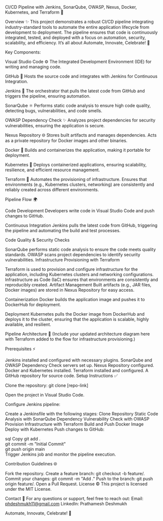 CI/CD Pipeline with Jenkins, SonarQube, OWASP, Nexus, Docker, Kubernetes, and Terraform 🚀

Overview ✨
This project demonstrates a robust CI/CD pipeline integrating industry-standard tools to automate the entire application lifecycle from development to deployment. The pipeline ensures that code is continuously integrated, tested, and deployed with a focus on automation, security, scalability, and efficiency. It’s all about Automate, Innovate, Celebrate! 🚀

Key Components:

Visual Studio Code ⚙️
The Integrated Development Environment (IDE) for writing and managing code.

GitHub 🔧
Hosts the source code and integrates with Jenkins for Continuous Integration.

Jenkins 🧰
The orchestrator that pulls the latest code from GitHub and triggers the pipeline, ensuring automation.

SonarQube ⚛️
Performs static code analysis to ensure high code quality, detecting bugs, vulnerabilities, and code smells.

OWASP Dependency Check ✨
Analyzes project dependencies for security vulnerabilities, ensuring the application is secure.

Nexus Repository 🌐
Stores built artifacts and manages dependencies. Acts as a private repository for Docker images and other binaries.

Docker 🚢
Builds and containerizes the application, making it portable for deployment.

Kubernetes 🛶
Deploys containerized applications, ensuring scalability, resilience, and efficient resource management.

Terraform 🌱
Automates the provisioning of infrastructure. Ensures that environments (e.g., Kubernetes clusters, networking) are consistently and reliably created across different environments.

Pipeline Flow 🌍

Code Development
Developers write code in Visual Studio Code and push changes to GitHub.

Continuous Integration
Jenkins pulls the latest code from GitHub, triggering the pipeline and automating the build and test processes.

Code Quality & Security Checks

SonarQube performs static code analysis to ensure the code meets quality standards.
OWASP scans project dependencies to identify security vulnerabilities.
Infrastructure Provisioning with Terraform

Terraform is used to provision and configure infrastructure for the application, including Kubernetes clusters and networking configurations.
Infrastructure as Code (IaC) ensures that environments are consistently and reproducibly created.
Artifact Management
Built artifacts (e.g., JAR files, Docker images) are stored in Nexus Repository for easy access.

Containerization
Docker builds the application image and pushes it to DockerHub for deployment.

Deployment
Kubernetes pulls the Docker image from DockerHub and deploys it to the cluster, ensuring that the application is scalable, highly available, and resilient.

Pipeline Architecture 🎨
(Include your updated architecture diagram here with Terraform added to the flow for infrastructure provisioning.)

Prerequisites ⚡️

Jenkins installed and configured with necessary plugins.
SonarQube and OWASP Dependency Check servers set up.
Nexus Repository configured.
Docker and Kubernetes installed.
Terraform installed and configured.
A GitHub repository for source code.
Setup Instructions ✅

Clone the repository:
git clone [repo-link]

Open the project in Visual Studio Code.

Configure Jenkins pipeline:

Create a Jenkinsfile with the following stages:
Clone Repository
Static Code Analysis with SonarQube
Dependency Vulnerability Check with OWASP
Provision Infrastructure with Terraform
Build and Push Docker Image
Deploy with Kubernetes
Push changes to GitHub:

sql
Copy
git add .  
git commit -m "Initial Commit"  
git push origin main  
Trigger Jenkins job and monitor the pipeline execution.

Contribution Guidelines 🌐

Fork the repository.
Create a feature branch: git checkout -b feature/.
Commit your changes: git commit -m "Add ."
Push to the branch: git push origin feature/.
Open a Pull Request.
License ©
This project is licensed under the MIT License.

Contact 📧
For any questions or support, feel free to reach out:
Email: phdeshmukh11@gmail.com
LinkedIn: Prathamesh Deshmukh

Automate, Innovate, Celebrate! 🚀
